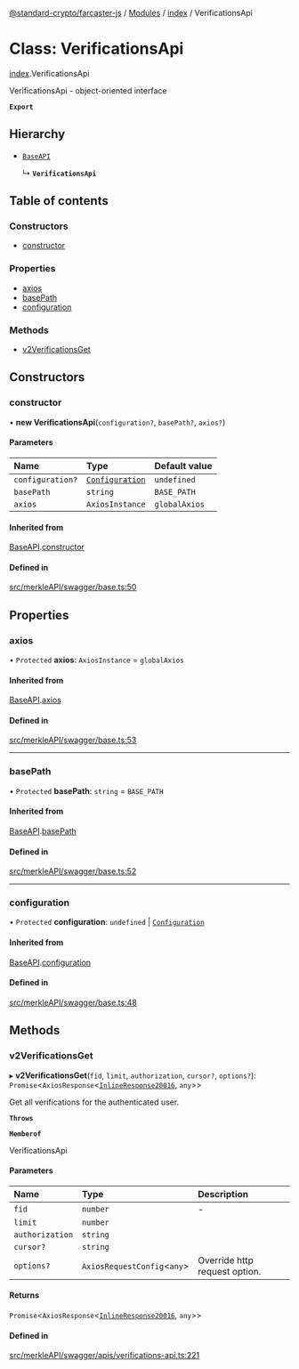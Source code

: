 [@standard-crypto/farcaster-js](../README.md) / [Modules](../modules.md) / [index](../modules/index.md) / VerificationsApi

# Class: VerificationsApi

[index](../modules/index.md).VerificationsApi

VerificationsApi - object-oriented interface

**`Export`**

## Hierarchy

- [`BaseAPI`](index.BaseAPI.md)

  ↳ **`VerificationsApi`**

## Table of contents

### Constructors

- [constructor](index.VerificationsApi.md#constructor)

### Properties

- [axios](index.VerificationsApi.md#axios)
- [basePath](index.VerificationsApi.md#basepath)
- [configuration](index.VerificationsApi.md#configuration)

### Methods

- [v2VerificationsGet](index.VerificationsApi.md#v2verificationsget)

## Constructors

### constructor

• **new VerificationsApi**(`configuration?`, `basePath?`, `axios?`)

#### Parameters

| Name | Type | Default value |
| :------ | :------ | :------ |
| `configuration?` | [`Configuration`](index.Configuration.md) | `undefined` |
| `basePath` | `string` | `BASE_PATH` |
| `axios` | `AxiosInstance` | `globalAxios` |

#### Inherited from

[BaseAPI](index.BaseAPI.md).[constructor](index.BaseAPI.md#constructor)

#### Defined in

[src/merkleAPI/swagger/base.ts:50](https://github.com/standard-crypto/farcaster-js/blob/main/src/merkleAPI/swagger/base.ts#L50)

## Properties

### axios

• `Protected` **axios**: `AxiosInstance` = `globalAxios`

#### Inherited from

[BaseAPI](index.BaseAPI.md).[axios](index.BaseAPI.md#axios)

#### Defined in

[src/merkleAPI/swagger/base.ts:53](https://github.com/standard-crypto/farcaster-js/blob/main/src/merkleAPI/swagger/base.ts#L53)

___

### basePath

• `Protected` **basePath**: `string` = `BASE_PATH`

#### Inherited from

[BaseAPI](index.BaseAPI.md).[basePath](index.BaseAPI.md#basepath)

#### Defined in

[src/merkleAPI/swagger/base.ts:52](https://github.com/standard-crypto/farcaster-js/blob/main/src/merkleAPI/swagger/base.ts#L52)

___

### configuration

• `Protected` **configuration**: `undefined` \| [`Configuration`](index.Configuration.md)

#### Inherited from

[BaseAPI](index.BaseAPI.md).[configuration](index.BaseAPI.md#configuration)

#### Defined in

[src/merkleAPI/swagger/base.ts:48](https://github.com/standard-crypto/farcaster-js/blob/main/src/merkleAPI/swagger/base.ts#L48)

## Methods

### v2VerificationsGet

▸ **v2VerificationsGet**(`fid`, `limit`, `authorization`, `cursor?`, `options?`): `Promise`<`AxiosResponse`<[`InlineResponse20016`](../interfaces/index.InlineResponse20016.md), `any`\>\>

Get all verifications for the authenticated user.

**`Throws`**

**`Memberof`**

VerificationsApi

#### Parameters

| Name | Type | Description |
| :------ | :------ | :------ |
| `fid` | `number` | - |
| `limit` | `number` |  |
| `authorization` | `string` |  |
| `cursor?` | `string` |  |
| `options?` | `AxiosRequestConfig`<`any`\> | Override http request option. |

#### Returns

`Promise`<`AxiosResponse`<[`InlineResponse20016`](../interfaces/index.InlineResponse20016.md), `any`\>\>

#### Defined in

[src/merkleAPI/swagger/apis/verifications-api.ts:221](https://github.com/standard-crypto/farcaster-js/blob/main/src/merkleAPI/swagger/apis/verifications-api.ts#L221)
